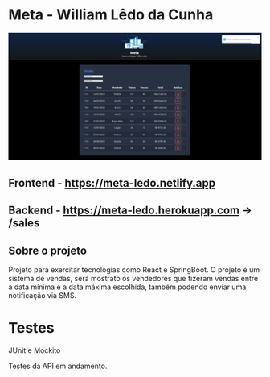 # Meta - William Lêdo da Cunha

<img src="frontend\src\assets\img\sistema.jpg"/>

## Frontend - https://meta-ledo.netlify.app
## Backend - https://meta-ledo.herokuapp.com   ->  /sales


## Sobre o projeto

Projeto para exercitar tecnologias como React e SpringBoot. O projeto é um sistema de vendas, será mostrato os vendedores que fizeram vendas entre a data mínima e a data máxima escolhida, também podendo enviar uma notificação via SMS.

# Testes

JUnit e Mockito

Testes da API em andamento.
